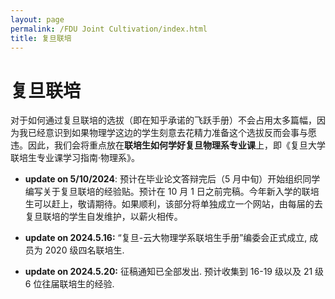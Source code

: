```yaml
---
layout: page
permalink: /FDU Joint Cultivation/index.html
title: 复旦联培
---
```

# 复旦联培



对于如何通过复旦联培的选拔（即在知乎承诺的飞跃手册）不会占用太多篇幅，因为我已经意识到如果物理学这边的学生刻意去花精力准备这个选拔反而会事与愿违。因此，我们会将重点放在**联培生如何学好复旦物理系专业课**上，即《复旦大学联培生专业课学习指南·物理系》。<br>
- **update on 5/10/2024**: 预计在毕业论文答辩完后（5 月中旬）开始组织同学编写关于复旦联培的经验贴。预计在 10 月 1 日之前完稿。今年新入学的联培生可以赶上，敬请期待。如果顺利，该部分将单独成立一个网站，由每届的去复旦联培的学生自发维护，以薪火相传。

- **update on 2024.5.16:** “复旦-云大物理学系联培生手册”编委会正式成立, 成员为 2020 级四名联培生.

- **update on 2024.5.20:** 征稿通知已全部发出. 预计收集到 16-19 级以及 21 级 6 位往届联培生的经验.

